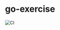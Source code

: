 # go-exercise

![CI](https://github.com/takkyuuplayer/go-exercise/actions/workflows/ci.yml/badge.svg)
